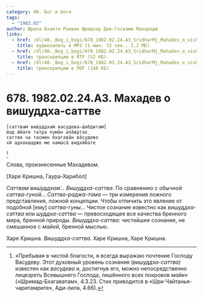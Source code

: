 ```yaml
---
category: 40. Бог и боги
tags:
  - "1982.02"
author: Шрила Бхакти Ракшак Шридхар Дев-Госвами Махарадж
links:
  - href: /dl/40._Bog_i_bogi/678_1982.02.24.A3_SridharMj_Mahadev_o_vishuddha-sattve.mp3
    title: аудиозапись в MP3 (1 мин. 32 сек., 2,2 МБ)
  - href: /dl/40._Bog_i_bogi/678_1982.02.24.A3_SridharMj_Mahadev_o_vishuddha-sattve.rtf
    title: транскрипцию в RTF (52 КБ)
  - href: /dl/40._Bog_i_bogi/678_1982.02.24.A3_SridharMj_Mahadev_o_vishuddha-sattve.pdf
    title: транскрипцию в PDF (148 КБ)
---
```


# 678. 1982.02.24.А3. Махадев о вишуддха-саттве

    [саттвам̇ виш́уддхам̇ васудева-ш́абдитам̇]
    йад ӣйате татра пума̄н апа̄вр̣тах̣
    саттве ча тасмин бхагава̄н ва̄судево
    хй адхокш̣аджо ме намаса̄ видхӣйате
[^_ftn1]

Слова, произнесенные Махадевом.

[Харе Кришна, Гаура-Харибол]

*Саттвам̇ виш́уддхам̇… Вишуддха-саттва*. По сравнению с обычной *саттва-гуной…* *Саттва-раджа-тама* — три измерения ложного представления, ложной концепции. Чтобы отличить это явление от подобной [ему] *саттва-гуны…* Чистое сознание известно как *вишуддха-саттва* или *шуддха-саттва* — превосходящее все качества бренного мира, бренной природы. *Вишуддха-саттва*: чистейшее сознание, не смешанное с *майей*, бренной мыслью.

Харе Кришна. *Вишуддха-саттва*. Харе Кришна, Харе Кришна.



[^_ftn1]: «Пребывая в чистой благости, я всегда выражаю почтение Господу Васудеву. Этот духовный уровень сознания (*вишуддха-саттва*) известен как *васудева* и, достигнув его, можно непосредственно лицезреть Всевышнего Господа, лишённого всех покровов *майи*» («Шримад-Бхагаватам», 4.3.23. Стих приводится в «Шри Чайтанья-чаритамрите», Ади-лила, 4.66).

